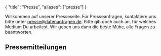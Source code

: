 {
    "title": "Presse",
    "aliases": ["presse"]
}

Willkommen auf unserer Presseseite. Für Presseanfragen, kontaktiere uns bitte unter [presse@datenanfragen.de](mailto:presse@datenanfragen.de). Bitte gib doch auch an, für welches Medium Du arbeitest. Wir geben uns dann die beste Mühe, alle Fragen zu beantworten.

## Pressemitteilungen
